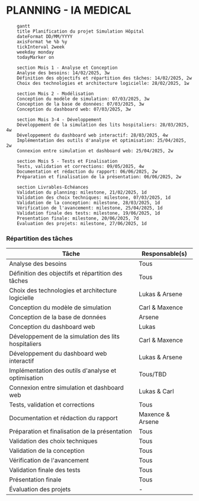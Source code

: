 # PLANNING - IA MEDICAL

```mermaid    
    gantt
    title Planification du projet Simulation Hôpital
    dateFormat DD/MM/YYYY
    axisFormat %e %b %y
    tickInterval 2week
    weekday monday
    todayMarker on

    section Mois 1 - Analyse et Conception
    Analyse des besoins: 14/02/2025, 3w
    Définition des objectifs et répartition des tâches: 14/02/2025, 2w
    Choix des technologies et architecture logicielle: 28/02/2025, 1w

    section Mois 2 - Modélisation
    Conception du modèle de simulation: 07/03/2025, 3w
    Conception de la base de données: 07/03/2025, 3w
    Conception du dashboard web: 07/03/2025, 3w

    section Mois 3-4 - Développement
    Développement de la simulation des lits hospitaliers: 28/03/2025, 4w
    Développement du dashboard web interactif: 28/03/2025, 4w
    Implémentation des outils d'analyse et optimisation: 25/04/2025, 2w
    Connexion entre simulation et dashboard web: 25/04/2025, 2w

    section Mois 5 - Tests et Finalisation
    Tests, validation et corrections: 09/05/2025, 4w
    Documentation et rédaction du rapport: 06/06/2025, 2w
    Préparation et finalisation de la présentation: 06/06/2025, 2w

    section Livrables-Echéances
    Validation du planning: milestone, 21/02/2025, 1d
    Validation des choix techniques: milestone, 07/03/2025, 1d
    Validation de la conception: milestone, 28/03/2025, 1d
    Vérification de l'avancement: milestone, 25/04/2025, 1d
    Validation finale des tests: milestone, 19/06/2025, 1d
    Presentation finale: milestone, 20/06/2025, 7d
    Evaluation des projets: milestone, 27/06/2025, 1d
```

### Répartition des tâches

| Tâche | Responsable(s) |
|-------------------------------|----------------|
| Analyse des besoins | Tous |
| Définition des objectifs et répartition des tâches | Tous |
| Choix des technologies et architecture logicielle | Lukas & Arsene |
| Conception du modèle de simulation | Carl & Maxence |
| Conception de la base de données | Arsene |
| Conception du dashboard web | Lukas |
| Développement de la simulation des lits hospitaliers | Carl & Maxence |
| Développement du dashboard web interactif | Lukas & Arsene |
| Implémentation des outils d'analyse et optimisation | Tous/TBD |
| Connexion entre simulation et dashboard web | Lukas & Carl |
| Tests, validation et corrections | Tous |
| Documentation et rédaction du rapport | Maxence & Arsene |
| Préparation et finalisation de la présentation | Tous |
| Validation des choix techniques | Tous |
| Validation de la conception | Tous |
| Vérification de l'avancement | Tous |
| Validation finale des tests | Tous |
| Présentation finale | Tous |
| Évaluation des projets | - |

